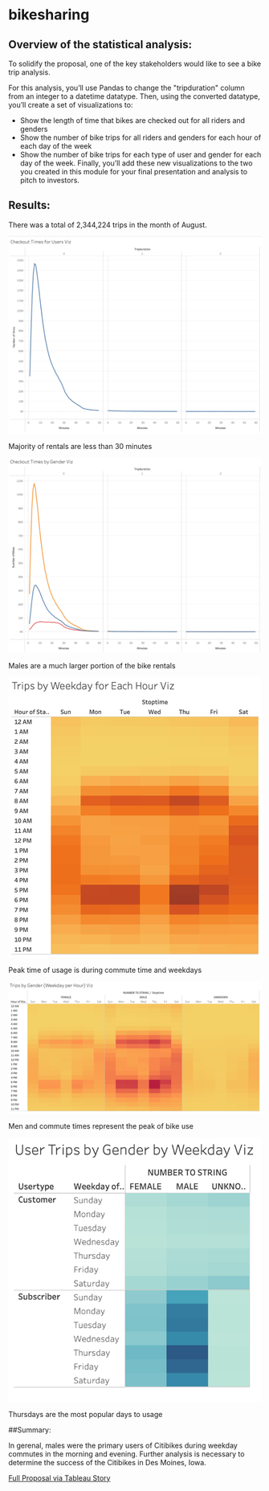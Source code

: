 # bikesharing

## Overview of the statistical analysis:

To solidify the proposal, one of the key stakeholders would like to see a bike trip analysis.

For this analysis, you’ll use Pandas to change the "tripduration" column from an integer to a datetime datatype. Then, using the converted datatype, you’ll create a set of visualizations to:

* Show the length of time that bikes are checked out for all riders and genders
* Show the number of bike trips for all riders and genders for each hour of each day of the week
* Show the number of bike trips for each type of user and gender for each day of the week.
Finally, you’ll add these new visualizations to the two you created in this module for your final presentation and analysis to pitch to investors.

## Results:

There was a total of 2,344,224 trips in the month of August.

![](https://github.com/Aitorgoyare/bikesharing/blob/main/Screen%20Shot%202021-10-03%20at%204.17.57%20AM.png)

Majority of rentals are less than 30 minutes

![](https://github.com/Aitorgoyare/bikesharing/blob/main/Screen%20Shot%202021-10-03%20at%204.18.12%20AM.png)

Males are a much larger portion of the bike rentals

![](https://github.com/Aitorgoyare/bikesharing/blob/main/Screen%20Shot%202021-10-03%20at%204.18.21%20AM.png)

Peak time of usage is during commute time and weekdays

![](https://github.com/Aitorgoyare/bikesharing/blob/main/Screen%20Shot%202021-10-03%20at%204.19.08%20AM.png)

Men and commute times represent the peak of bike use

![](https://github.com/Aitorgoyare/bikesharing/blob/main/Screen%20Shot%202021-10-03%20at%204.19.26%20AM.png)

Thursdays are the most popular days to usage

##Summary:

In gerenal, males were the primary users of Citibikes during weekday commutes in the morning and evening. Further analysis is necessary to determine the success of the Citibikes in Des Moines, Iowa.

[Full Proposal via Tableau Story](https://public.tableau.com/app/profile/aitor7447/viz/Module14Challenge_16332481502880/Dashboard?publish=yes)
